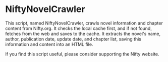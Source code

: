 # NiftyNovelCrawler
This script, named NiftyNovelCrawler, crawls novel information and chapter content from Nifty.org. It checks the local cache first, and if not found, fetches from the web and saves to the cache. It extracts the novel's name, author, publication date, update date, and chapter list, saving this information and content into an HTML file.

If you find this script useful, please consider supporting the Nifty website.
